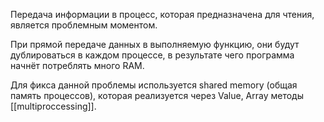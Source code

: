 Передача информации в процесс, которая предназначена для чтения, является проблемным моментом. 

При прямой передаче данных в выполняемую функцию, они будут дублироваться в каждом процессе, в результате чего программа начнёт потреблять много RAM. 

Для фикса данной проблемы используется shared memory (общая память процессов), которая реализуется через Value, Array методы [[multiproccessing]].

